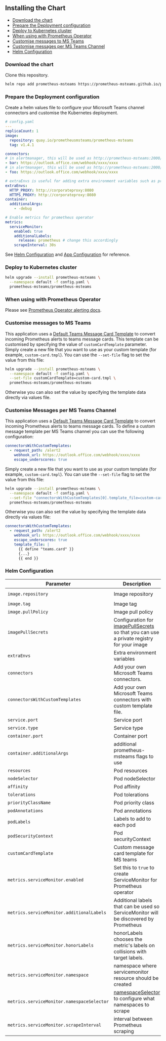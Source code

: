 ## Installing the Chart

<!-- vim-markdown-toc GFM -->

- [Download the chart](#download-the-chart)
- [Prepare the Deployment configuration](#prepare-the-deployment-configuration)
- [Deploy to Kubernetes cluster](#deploy-to-kubernetes-cluster)
- [When using with Prometheus Operator](#when-using-with-prometheus-operator)
- [Customise messages to MS Teams](#customise-messages-to-ms-teams)
- [Customise messages per MS Teams Channel](#customise-messages-per-ms-teams-channel)
- [Helm Configuration](#helm-configuration)

<!-- vim-markdown-toc -->


### Download the chart

Clone this repository.

```bash
helm repo add prometheus-msteams https://prometheus-msteams.github.io/prometheus-msteams/
```

### Prepare the Deployment configuration

Create a helm values file to configure your Microsoft Teams channel connectors and customise the Kubernetes deployment.

```yaml
# config.yaml
---
replicaCount: 1
image:
  repository: quay.io/prometheusmsteams/prometheus-msteams
  tag: v1.4.1

connectors:
# in alertmanager, this will be used as http://prometheus-msteams:2000/bar
- bar: https://outlook.office.com/webhook/xxxx/xxxx
# in alertmanager, this will be used as http://prometheus-msteams:2000/foo
- foo: https://outlook.office.com/webhook/xxxx/xxxx

# extraEnvs is useful for adding extra environment variables such as proxy settings
extraEnvs:
  HTTP_PROXY: http://corporateproxy:8080
  HTTPS_PROXY: http://corporateproxy:8080
container:
  additionalArgs:
    - -debug

# Enable metrics for prometheus operator
metrics:
  serviceMonitor:
    enabled: true
    additionalLabels:
      release: prometheus # change this accordingly
    scrapeInterval: 30s
```

See [Helm Configuration](#helm-configuration) and [App Configuration](https://github.com/prometheus-msteams/prometheus-msteams#configuration) for reference.


### Deploy to Kubernetes cluster

```bash
helm upgrade --install prometheus-msteams \
  --namespace default -f config.yaml \
  prometheus-msteams/prometheus-msteams
```

### When using with Prometheus Operator

Please see [Prometheus Operator alerting docs](https://github.com/coreos/prometheus-operator/blob/master/Documentation/user-guides/alerting.md).

### Customise messages to MS Teams

This application uses a [Default Teams Message Card Template](./prometheus-msteams/card.tmpl) to convert incoming Prometheus alerts to teams message cards.
This template can be customised by specifying the value of `customCardTemplate` parameter.
Simply create a new file that you want to use as your custom template (for example, `custom-card.tmpl`).
You can use the `--set-file` flag to set the value from this file:

```bash
helm upgrade --install prometheus-msteams \
  --namespace default -f config.yaml \
  --set-file customCardTemplate=custom-card.tmpl \
  prometheus-msteams/prometheus-msteams
```

Otherwise you can also set the value by specifying the template data directly via values file.

### Customise Messages per MS Teams Channel

This application uses a [Default Teams Message Card Template](./prometheus-msteams/card.tmpl) to convert incoming Prometheus alerts to teams message cards.
To define a custom message template per MS Teams channel you can use the following configuration:

```yaml
connectorsWithCustomTemplates:
  - request_path: /alert2
    webhook_url: https://outlook.office.com/webhook/xxxx/xxxx
    escape_underscores: true
```

Simply create a new file that you want to use as your custom template (for example, `custom-card.tmpl`).
You can use the `--set-file` flag to set the value from this file:

```bash
helm upgrade --install prometheus-msteams \
  --namespace default -f config.yaml \
  --set-file "connectorsWithCustomTemplates[0].template_file=custom-card.tmpl" \
  prometheus-msteams/prometheus-msteams
```

Otherwise you can also set the value by specifying the template data directly via values file:

```yaml
connectorsWithCustomTemplates:
  - request_path: /alert2
    webhook_url: https://outlook.office.com/webhook/xxxx/xxxx
    escape_underscores: true
    template_file: |
      {{ define "teams.card" }}
      {...}
      {{ end }}
```

### Helm Configuration

| Parameter                                  | Description                                                                                                                                                   | Default                                         |
| ------------------------------------------ | ------------------------------------------------------------------------------------------------------------------------------------------------------------- | ----------------------------------------------- |
| `image.repository`                         | Image repository                                                                                                                                              | `quay.io/prometheusmsteams/prometheus-msteams`  |
| `image.tag`                                | Image tag                                                                                                                                                     | `v1.4.1`                                        |
| `image.pullPolicy`                         | Image pull policy                                                                                                                                             | `Always`                                        |
| `imagePullSecrets`                         | Configuration for [imagePullSecrets](https://kubernetes.io/docs/tasks/configure-pod-container/pull-image-private-registry/#create-a-pod-that-uses-your-secret) so that you can use a private registry for your image | `[]` |
| `extraEnvs`                                | Extra environment variables                                                                                                                                   | `{}`                                            |
| `connectors`                               | Add your own Microsoft Teams connectors.                                                                                                                      | `[]`                                            |
| `connectorsWithCustomTemplates`            | Add your own Microsoft Teams connectors with custom template file.                                                                                            | `[]`                                            |
| `service.port`                             | Service port                                                                                                                                                  | `2000`                                          |
| `service.type`                             | Service type                                                                                                                                                  | `ClusterIP`                                     |
| `container.port`                           | Container port                                                                                                                                                | `2000`                                          |
| `container.additionalArgs`                 | additional prometheus-msteams flags to use                                                                                                                    | `{}`                                            |
| `resources`                                | Pod resources                                                                                                                                                 | See [default](./values.yaml)                    |
| `nodeSelector`                             | Pod nodeSelector                                                                                                                                              | `{}`                                            |
| `affinity`                                 | Pod affinity                                                                                                                                                  | `{}`                                            |
| `tolerations`                              | Pod tolerations                                                                                                                                               | `{}`                                            |
| `priorityClassName`                        | Pod priority class                                                                                                                                            | `""`                                            |
| `podAnnotations`                           | Pod annotations                                                                                                                                               | `{}`                                            |
| `podLabels`                           | Labels to add to each pod                                                                                                                                               | `{}`                                            |
| `podSecurityContext`                       | Pod securityContext                                                                                                                                           | See [default](./values.yaml)                    |
| `customCardTemplate`                       | Custom message card template for MS teams                                                                                                                     | `""`                                            |
| `metrics.serviceMonitor.enabled`           | Set this to `true` to create ServiceMonitor for Prometheus operator                                                                                           | `false`                                         |
| `metrics.serviceMonitor.additionalLabels`  | Additional labels that can be used so ServiceMonitor will be discovered by Prometheus                                                                         | `{}`                                            |
| `metrics.serviceMonitor.honorLabels`       | honorLabels chooses the metric's labels on collisions with target labels.                                                                                     | `false`                                         |
| `metrics.serviceMonitor.namespace`         | namespace where servicemonitor resource should be created                                                                                                     | `release namespace`                             |
| `metrics.serviceMonitor.namespaceSelector` | [namespaceSelector](https://github.com/coreos/prometheus-operator/blob/v0.34.0/Documentation/api.md#namespaceselector) to configure what namespaces to scrape | `release namespace`                             |
| `metrics.serviceMonitor.scrapeInterval`    | interval between Prometheus scraping                                                                                                                          | `30s`                                           |
